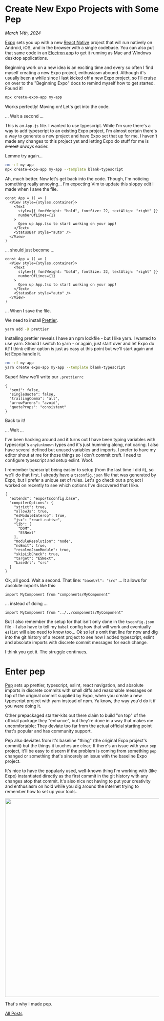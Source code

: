 # Create New Expo Projects with Some Pep

_March 14th, 2024_

[Expo](https://expo.dev) sets you up with a new [React Native](https://reactnative.dev) project that will run natively on Android, iOS, and in the browser with a single codebase.
You can also put that same code in an [Electron app](https://www.electronjs.org) to get it running as Mac and Windows desktop applications. <!--end-of-excerpt-->

Beginning work on a new idea is an exciting time and every so often I find myself creating a new Expo project, enthusiasm abound.
Although it's usually been a while since I last kicked off a new Expo project, so I'll cruise on over to the "Beginning Expo" docs to remind myself how to get started. Found it!

```bash
npx create-expo-app my-app
```

Works perfectly! Moving on! Let's get into the code.

... Wait a second ...

This is an `App.js` file.
I wanted to use typescript.
While I'm sure there's a way to add typescript to an existing Expo project, I'm almost certain there's a way to generate a new project and have Expo set that up for me.
I haven't made any changes to this project yet and letting Expo do stuff for me is ~~almost~~ _always_ easier.

Lemme try again...

```bash
rm -rf my-app
npx create-expo-app my-app --template blank-typescript
```

Ah, much better. Now let's get back into the code.
Though, I'm noticing something really annoying...
I'm expecting Vim to update this sloppy edit I made when I save the file.

<!-- {% raw %} -->

```tsx
const App = () => (
  <View style={styles.container}>
    <Text
      style={{ fontWeight: "bold", fontSize: 22, textAlign: "right" }}
      numberOfLines={1}
    >
      Open up App.tsx to start working on your app!
    </Text>
    <StatusBar style="auto" />
  </View>
)
```

<!-- {% endraw %} -->

... should just become ...

<!-- {% raw %} -->

```tsx
const App = () => (
  <View style={styles.container}>
    <Text
      style={{ fontWeight: "bold", fontSize: 22, textAlign: "right" }}
      numberOfLines={1}
    >
      Open up App.tsx to start working on your app!
    </Text>
    <StatusBar style="auto" />
  </View>
)
```

<!-- {% endraw %} -->

... When I save the file.

We need to install [Prettier](https://prettier.io).

```bash
yarn add -D prettier
```

Installing prettier reveals I have an npm lockfile - but I like yarn.
I wanted to use yarn.
Should I switch to yarn - or again, just start over and let Expo do it?
I think either option is just as easy at this point but we'll start again and let Expo handle it.

```bash
rm -rf my-app
yarn create expo-app my-app --template blank-typescript
```

Super! Now we'll write our `.prettierrc`

```
{
  "semi": false,
  "singleQuote": false,
  "trailingComma": "all",
  "arrowParens": "avoid",
  "quoteProps": "consistent"
}
```

Back to it!

... Wait ...

I've been hacking around and it turns out I have been typing variables with typescript's `any`/`unknown` types and it's just humming along, not caring. I also have several defined but unused variables and imports. I prefer to have my editor shout at me for those things so I don't commit cruft. I need to configure typescript and setup eslint. Woof.

I remember typescript being easier to setup (from the last time I did it), so we'll do that first.
I already have a `tsconfig.json` file that was generated by Expo, but I prefer a unique set of rules.
Let's go check out a project I worked on recently to see which options I've discovered that I like.

```
{
  "extends": "expo/tsconfig.base",
  "compilerOptions": {
    "strict": true,
    "allowJs": true,
    "esModuleInterop": true,
    "jsx": "react-native",
    "lib": [
      "DOM",
      "ESNext"
    ],
    "moduleResolution": "node",
    "noEmit": true,
    "resolveJsonModule": true,
    "skipLibCheck": true,
    "target": "ESNext",
    "baseUrl": "src"
  }
}
```

Ok, all good. Wait a second. That line: `"baseUrl": "src"` ... It allows for absolute imports like this:

```
import MyComponent from "components/MyComponent"
```

... instead of doing ...

```
import MyComponent from "../../components/MyComponent"
```

But I also remember the setup for that isn't only done in the `tsconfig.json` file - I also have to tell my `babel` config how that will work and eventually `eslint` will also need to know too... Ok so let's omit that line for now and dig into the git history of a recent project to see how I added typescript, eslint and absolute imports with discrete commit messages for each change.

I think you get it.
The struggle continues.

# Enter pep

[Pep](https://github.com/pachun/pep) sets up prettier, typescript, eslint, react navigation, and absolute imports in discrete commits with small diffs and reasonable messages on top of the original commit supplied by Expo, when you create a new typescript project with yarn instead of npm.
Ya know, the way you'd do it if you were doing it.

Other prepackaged starter-kits out there claim to build "on top" of the official package they "enhance", but they're done in a way that makes me uncomfortable; They deviate too far from the actual official starting point that's popular and has community support.

Pep also deviates from it's baseline "thing" (the original Expo project's commit) but the things it touches are clear; If there's an issue with your `pep` project, it'll be easy to discern if the problem is coming from something `pep` changed or something that's sincerely an issue with the baseline Expo project.

It's nice to have the popularly used, well-known thing I'm working with (like Expo) instantiated directly as the first commit in the git history with any changes atop that commit.
It's also nice not having to put your creativity and enthusiasm on hold while you dig around the internet trying to remember how to set up your tools.

<img src="https://i.imgur.com/XlEyADo.png" width="650"/>

That's why I made pep.

[All Posts](/README.md)
